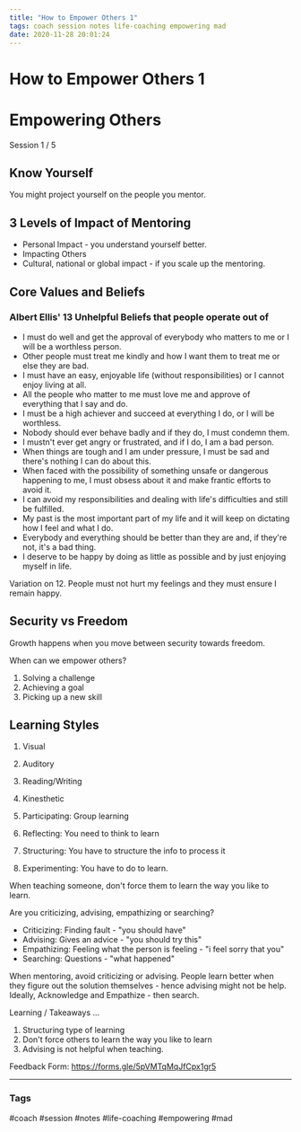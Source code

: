 ```yaml
---
title: "How to Empower Others 1"
tags: coach session notes life-coaching empowering mad
date: 2020-11-28 20:01:24
---
```


# How to Empower Others 1

# Empowering Others

Session 1 / 5

## Know Yourself
You might project yourself on the people you mentor. 

## 3 Levels of Impact of Mentoring
- Personal Impact - you understand yourself better.
- Impacting Others
- Cultural, national or global impact - if you scale up the mentoring.

## Core Values and Beliefs

### Albert Ellis' 13 Unhelpful Beliefs that people operate out of
- I must do well and get the approval of everybody who matters to me or I will be a worthless person.
- Other people must treat me kindly and how I want them to treat me or else they are bad.
- I must have an easy, enjoyable life (without responsibilities) or I cannot enjoy living at all.
- All the people who matter to me must love me and approve of everything that I say and do.
- I must be a high achiever and succeed at everything I do, or I will be worthless.
- Nobody should ever behave badly and if they do, I must condemn them.
- I mustn't ever get angry or frustrated, and if I do, I am a bad person.
- When things are tough and I am under pressure, I must be sad and there's nothing I can do about this.
- When faced with the possibility of something unsafe or dangerous happening to me, I must obsess about it and make frantic efforts to avoid it.
- I can avoid my responsibilities and dealing with life's difficulties and still be fulfilled.
- My past is the most important part of my life and it will keep on dictating how I feel and what I do.
- Everybody and everything should be better than they are and, if they're not, it's a bad thing.
- I deserve to be happy by doing as little as possible and by just enjoying myself in life.

Variation on 12. People must not hurt my feelings and they must ensure I remain happy.

## Security vs Freedom

Growth happens when you move between security towards freedom.

When can we empower others?
1. Solving a challenge
2. Achieving a goal
3. Picking up a new skill

## Learning Styles
1. Visual
2. Auditory
3. Reading/Writing
4. Kinesthetic

1. Participating: Group learning
2. Reflecting: You need to think to learn
3. Structuring: You have to structure the info to process it
4. Experimenting: You have to do to learn.

When teaching someone, don't force them to learn the way you like to learn.

Are you criticizing, advising, empathizing or searching?
- Criticizing: Finding fault - "you should have"
- Advising: Gives an advice - "you should try this"
- Empathizing: Feeling what the person is feeling - "i feel sorry that you"
- Searching: Questions - "what happened"

When mentoring, avoid criticizing or advising.
People learn better when they figure out the solution themselves - hence advising might not be help.
Ideally, Acknowledge and Empathize - then search.

Learning / Takeaways ...
1. Structuring type of learning
2. Don't force others to learn the way you like to learn
3. Advising is not helpful when teaching. 

Feedback Form: https://forms.gle/5pVMTqMqJfCpx1gr5 

---
### Tags
#coach #session #notes #life-coaching #empowering #mad
